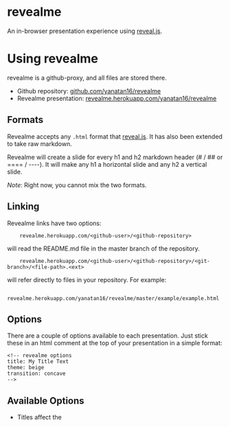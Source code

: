 <!-- revealme options

title: RevealMe Presentations
theme: sky
transition: cube

-->

# revealme

An in-browser presentation experience using [reveal.js][1].

# Using revealme

revealme is a github-proxy, and all files are stored there.

- Github repository: [github.com/yanatan16/revealme](https://github.com/yanatan16/revealme)
- Revealme presentation: [revealme.herokuapp.com/yanatan16/revealme](http://github.com/yanatan16/revealme)

## Formats

Revealme accepts any `.html` format that [reveal.js][1]. It has also been extended to take raw markdown.

Revealme will create a slide for every h1 and h2 markdown header (# / ## or ==== / ----). It will make any h1 a horizontal slide and any h2 a vertical slide.

_Note_: Right now, you cannot mix the two formats.

## Linking

Revealme links have two options:

		revealme.herokuapp.com/<github-user>/<github-repository>

will read the README.md file in the master branch of the repository.

		revealme.herokuapp.com/<github-user>/<github-repository>/<git-branch>/<file-path>.<ext>

will refer directly to files in your repository. For example:

		revealme.herokuapp.com/yanatan16/revealme/master/example/example.html

## Options

There are a couple of options available to each presentation. Just stick these in an html comment at the top of your presentation in a simple format:

    <!-- revealme options
    title: My Title Text
    theme: beige
    transition: concave
    -->

## Available Options

- Titles affect the <title> on the page.
- There are a set of themes that come with [reveal.js][1]: sky, beige, simple, serif, night, default
		- hint: You can change this on any presentation with the query parameter theme: [Try it](?theme=serif)
- Available Transitions: default, cube, page, concave, zoom, linear, fade, none
    - hint: Use the transition query parameter: [Try it](?transition=cube)

# Thanks

Many thanks to the [Hakim El Hattab](http://hakim.se/) for authoring the beautiful [reveal.js](http://lab.hakim.se/reveal-js/).

[1]: http://lab.hakim.se/reveal-js/ "reveal.js"